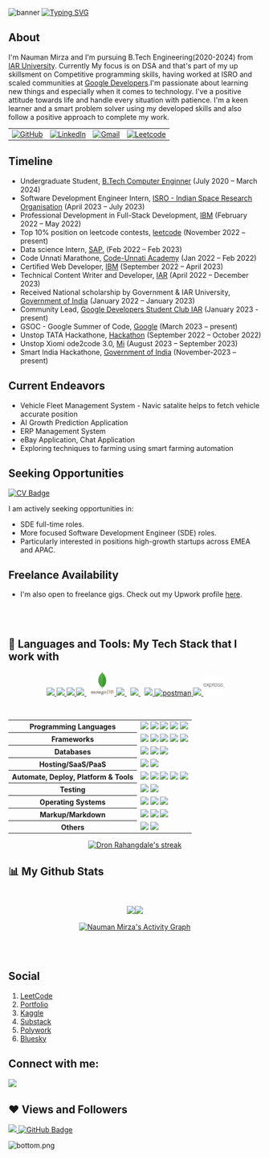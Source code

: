 
![banner](https://github.com/Naumaan777/git-github123/blob/main/my_logo.jpg)
[![Typing SVG](https://readme-typing-svg.herokuapp.com/?lines=Hi+there+👋;Welcome+to+profile+of+Nauman_Mirza)](https://git.io/typing-svg)

## About

I'm Nauman Mirza and I'm pursuing B.Tech Engineering(2020-2024) from [IAR University](https://www.iar.ac.in). Currently My focus is on DSA and that's part of my up skillsment on Competitive programming skills, having worked at ISRO and scaled communities at [Google Developers](https://developers.google.com/profile/u/naumanmirza24).I'm passionate about learning new things and especially when it comes to technology. I've a positive attitude towards life and handle every situation with patience. I'm a keen learner and a smart problem solver using my developed skills and also follow a positive approach to complete my work.

<table>
  <tr>
      <td><a href="https://github.com/Naumaan777"><img src="https://img.shields.io/github/followers/IdealisticINTJ.svg?label=GitHub&style=social" alt="GitHub"></a></td>
      <td><a href="https://www.linkedin.com/in/naumaan-mirza-10851a235"><img src="https://img.shields.io/badge/LinkedIn--_.svg?style=social&logo=linkedin" alt="LinkedIn"></a></td>
      <td><a href="mailto:naumaanmirza777@gmail.com"><img src="https://img.shields.io/badge/Gmail--_.svg?style=social&logo=gmail" alt="Gmail"></a></td>
      <td><a href="https://leetcode.com/Nauman_Mirza777/"><img src= "https://img.shields.io/badge/Leetcode--_.svg?style=social&logo=leetcode" alt="Leetcode"></a></td>
  </tr>
</table>


## Timeline

- Undergraduate Student, [B.Tech Computer Enginner](https://iar.ac.in/) (July 2020 – March 2024)
- Software Development Engineer Intern, [ISRO - Indian Space Research Organisation](https://www.isro.gov.in/) (April 2023 – July 2023)
- Professional Development in Full-Stack Development, [IBM](https://www.ibm.com/) (February 2022 – May 2022)
- Top 10% position on leetcode contests, [leetcode](https://leetcode.com/Nauman_Mirza777/) (November 2022 – present)
- Data science Intern, [SAP.](https://www.sap.com/) (Feb 2022 – Feb 2023)
- Code Unnati Marathone, [Code-Unnati Academy](https://codeunnati.edunetfoundation.com/) (Jan 2022 – Feb 2022)
- Certified Web Developer, [IBM](https://www.ibm.com/) (September 2022 –  April 2023)
- Technical Content Writer and Developer, [IAR](https://iar.ac.in/) (April 2022 – December 2023)
- Received National scholarship by Government & IAR University, [Government of India](https://scholarships.gov.in/) (January 2022 – January 2023)
- Community Lead, [Google Developers Student Club IAR](https://developers.google.com/profile/u/naumanmirza24) (January 2023 - present)
- GSOC - Google Summer of Code, [Google](https://summerofcode.withgoogle.com/programs/2023/organizations) (March 2023 – present)
- Unstop TATA Hackathone, [Hackathon](https://unstop.com/competitions/tata-imagination-challenge-2023-tata-group-750864) (September 2022 – October 2022)
- Unstop Xiomi ode2code 3.0, [Mi](https://unstop.com/competitions/xiaomi-ode2code-30-xiaomi-india-713806) (August 2023 – September 2023)
- Smart India Hackathone, [Government of India](https://codeunnati.com/OpenMined) (November-2023 – present)

## Current Endeavors

* Vehicle Fleet Management System - Navic satalite helps to fetch vehicle accurate position
* AI Growth Prediction Application
* ERP Management System
* eBay Application, Chat Application
* Exploring techniques to farming using smart farming automation


## Seeking Opportunities

[![CV Badge](https://img.shields.io/badge/CV-Curriculum%20Vitae-%230759EA)](https://drive.google.com/file/d/1h3b4LuxgxdZYgD5sdzxNBnUuMLOufS3U/view?usp=drivesdk)

I am actively seeking opportunities in:
* SDE full-time roles.
* More focused Software Development Engineer (SDE) roles.
* Particularly interested in positions high-growth startups across EMEA and APAC.

## Freelance Availability
* I'm also open to freelance gigs. Check out my Upwork profile [here](https://www.upwork.com/freelancers/~01878becaad94524e1).

<br>
<br>

## 🚀 Languages and Tools: My Tech Stack that I work with

<p align="center"> 
    <a href="https://reactjs.org/" target="_blank"> <img src="https://img.icons8.com/color/48/000000/react-native.png"/> </a>
    <a href="https://getbootstrap.com" target="_blank"> <img src="https://img.icons8.com/color/48/000000/bootstrap.png"/> </a> 
    <a href="https://www.python.org" target="_blank"> <img src="https://img.icons8.com/color/48/000000/python.png"/> </a> 
    <a style="padding-right:8px;" href="https://nodejs.org" target="_blank"> <img src="https://img.icons8.com/color/48/000000/nodejs.png"/> </a> 
    <a href="https://www.mongodb.com/" target="_blank"> <img src="https://raw.githubusercontent.com/devicons/devicon/master/icons/mongodb/mongodb-original-wordmark.svg" alt="mongodb" width="48" height="48"/> </a> 
     <a style="padding-right:8px;" href="https://www.docker.com/" target="_blank"> <img src="https://img.icons8.com/color/48/000000/docker.png"/> </a> 
      <a style="padding-right:8px;" href="https://kubernetes.io/" target="_blank"> <img src="https://img.icons8.com/color/48/000000/kubernetes.png"/> </a> 
    <a href="https://firebase.google.com/" target="_blank"> <img src="https://img.icons8.com/color/48/000000/firebase.png"/> </a> 
    <a href="https://postman.com" target="_blank"> <img src="https://www.vectorlogo.zone/logos/getpostman/getpostman-icon.svg" alt="postman" width="45" height="45"/> </a>   
    <a href="https://git-scm.com/" target="_blank"> <img src="https://img.icons8.com/color/48/000000/git.png"/> </a> 
    <a href="https://expressjs.com" target="_blank"> <img src="https://raw.githubusercontent.com/devicons/devicon/master/icons/express/express-original-wordmark.svg" alt="express" width="40" height="40"/> </a>
</p>

<!-- [![React Badge](https://img.shields.io/badge/-React-61DBFB?style=for-the-badge&labelColor=black&logo=react&logoColor=61DBFB)](#)  [![Javascript Badge](https://img.shields.io/badge/-Javascript-F0DB4F?style=for-the-badge&labelColor=black&logo=javascript&logoColor=F0DB4F)](#) [![Typescript Badge](https://img.shields.io/badge/-Typescript-007acc?style=for-the-badge&labelColor=black&logo=typescript&logoColor=007acc)](#) [![Nodejs Badge](https://img.shields.io/badge/-Nodejs-3C873A?style=for-the-badge&labelColor=black&logo=node.js&logoColor=3C873A)](#) [![GraphQL Badge](https://img.shields.io/badge/-GraphQl-e535ab?style=for-the-badge&labelColor=black&logo=node.js&logoColor=e535ab)](#) -->
<br/>
<table align="center" style="width:100%">
 <tr>
    <th>Programming Languages</th>
    <td> 
      <img src="https://img.shields.io/badge/-Java-007396?style=flat-square&logo=java" />
      <img src="https://img.shields.io/badge/-javascript-F0DB4F?style=flat-square&logo=javascript&logoColor=black" />
      <img src="https://img.shields.io/badge/-php-474A8A?style=flat-square&logo=php&logoColor=white" />
      <img src="https://img.shields.io/badge/-Nodejs-339933?style=flat-square&logo=Node.js&logoColor=white" />
      <img src="https://img.shields.io/badge/-Python-ffff47?style=flat-square&logo=python" />
<!--       <img src="https://img.shields.io/badge/-C-00599c?style=flat-square&logo=c%2B%2B&logoColor=Crayola" /> -->
<!--       <img src="https://img.shields.io/badge/-C++-787CB5?style=flat-square&logo=c%2B%2B&logoColor=Crayola" /> -->
<!--       <img src="https://img.shields.io/badge/-ReactJs-61DAFB?style=flat-square&logoColor=white&style=for-the-badge" /> -->
   </td>
  </tr>
  <tr>
    <th>Frameworks</th>
    <td>
      <img src="https://img.shields.io/badge/Spring_Boot-grey.svg?&style=flat-square&logo=spring-boot&logoColor=light-green" />
      <img src="https://img.shields.io/badge/Hibernate-grey.svg?&style=flat-square&logo=hibernate&logoColor=light-green" />
      <img src="https://img.shields.io/badge/-Express.js-000000?style=flat-square&logo=express&logoColor=white" />
      <img src="https://img.shields.io/badge/-React.js-black?style=flat-square&logo=react&logoColor=Crayola" />
      <img src="https://img.shields.io/badge/-redux-black?style=flat-square&logo=redux&logoColor=violet" />
    </td>
  </tr>
  <tr>
    <th>Databases</th>
    <td>
      <img src="https://img.shields.io/badge/-MySQL-4479A1?style=flat-square&logo=mysql&logoColor=white" />
      <img src="https://img.shields.io/badge/-MongoDB-black?style=flat-square&logo=mongodb" />
      <img src="https://img.shields.io/badge/-Redis-DC382D?style=flat-square&logo=redis&logoColor=white" />
<!--       <img src="https://img.shields.io/badge/PostgreSQL-316192.svg?&style=flat-square&logo=postgresql&logoColor=white" /> -->
<!--       <img src="https://img.shields.io/badge/SQLite-07405E?style=flat-square&logo=sqlite&logoColor=white" /> -->
    </td>
  </tr>
  <tr>
    <th>Hosting/SaaS/PaaS</th>
    <td>
      <img src="https://img.shields.io/badge/Firebase-FFCA28?style=flat-square&logo=firebase&logoColor=white" />
      <img src="https://img.shields.io/badge/heroku%20-%23430098.svg?&style=flat-square&logo=heroku&logoColor=white" />
    </td>
  </tr>
  <tr>
    <th>Automate, Deploy, Platform & Tools</th>
    <td>
      <img src="https://img.shields.io/badge/-Docker-2496ED?style=flat-square&logo=docker&logoColor=white" />
      <img src="https://img.shields.io/badge/-Jenkins-DC382D?style=flat-square&logo=jenkins&logoColor=white" />
      <img src="https://img.shields.io/badge/-Git-black?style=flat-square&logo=git" /> 
      <img src="https://img.shields.io/badge/nginx%20-%23009639.svg?&style=flat-square&logo=nginx&logoColor=white" /> 
      <img src="https://img.shields.io/badge/-GitHub-181717?style=flat-square&logo=github" />
    </td>
  </tr>
  <tr>
    <th>Testing</th>
    <td>
      <img src="https://img.shields.io/badge/-Mocha-%238D6748?style=flat-square&logo=mocha&logoColor=white" />
      <img src="https://img.shields.io/badge/Junit5-25A162.svg?&style=flat-square&logo=postgresql&logoColor=white" />
    </td>
  </tr>
  <tr>
    <th>Operating Systems</th>
    <td>
      <img src="https://img.shields.io/badge/Linux-FCC624?style=flat-square&logo=linux&logoColor=black" />
      <img src="https://img.shields.io/badge/Windows-0078D6?style=flat-square&logo=windows&logoColor=white" />
      <img src="https://img.shields.io/badge/mac%20os-000000.svg?&style=flat-square&logo=apple&logoColor=white" />
    </td>
  </tr>
  <tr>
    <th>Markup/Markdown</th>
    <td>
      <img src="https://img.shields.io/badge/-HTML5-E34F26?style=flat-square&logo=html5&logoColor=white" />
      <img src="https://img.shields.io/badge/Markdown-%23000000.svg?&style=flat-square&logo=markdown&logoColor=white" />
      <img src="https://img.shields.io/badge/-CSS3-1572B6?style=flat-square&logo=css3" />
    </td>
  </tr>
  <tr>
    <th>Others</th>
    <td>
      <img src="https://img.shields.io/badge/-RaspberryPi-C51A4A?style=flat-square&logo=raspberry-pi&logoColor=white" />
      <img src="https://img.shields.io/badge/-Arduino-00979D?style=flat-square&logo=Arduino&logoColor=white" />
    </td>
  </tr>
  
</table>

<div align="center">
  <a href="https://github.com/Drontitan/github-readme-streak-stats">
      <img title="🔥 Get streak stats for your profile at git.io/streak-stats" alt="Dron Rahangdale's streak" src="https://github-readme-streak-stats.herokuapp.com/?user=Drontitan&theme=black-ice&hide_border=true&stroke=0000&background=060A0CD0"/>
  </a>
</div>

## 📊 My Github Stats

  <br/>
<p align="center">
  <img height="165px" src="https://github-readme-stats.vercel.app/api?username=Naumaan777&hide_title=true&hide_border=true&show_icons=true&include_all_commits=true&count_private=true&line_height=21&text_color=000&icon_color=000&bg_color=0,ea6161,ffc64d,fffc4d,52fa5a&theme=graywhite" /><!-- wi*quL3fcV --><img height="165px" src="https://github-readme-stats.vercel.app/api/top-langs/?username=Naumaan777&hide=html&hide_title=true&hide_border=true&layout=compact&langs_count=6&exclude_repo=comp426,Redventures-Movie-Quotes&text_color=000&icon_color=fff&bg_color=0,52fa5a,4dfcff,c64dff&theme=graywhite" /></a>
<p align="center">
<a href="https://github.com/Naumaan777/github-readme-activity-graph"><img width="900px" alt="Nauman Mirza's Activity Graph" src="https://activity-graph.herokuapp.com/graph?username=Naumaan777&bg_color=0D1117&color=5BCDEC&line=5BCDEC&point=FFFFFF&hide_border=true" /></a>
</p>
   
<br/>
<br/>

## Social

1. [LeetCode](https://leetcode.com/Nauman_Mirza777/)
2. [Portfolio](https://Nauman-mirza-portfolio.app)
3. [Kaggle](https://www.kaggle.com/naumanmirza777) 
4. [Substack](https://substack.com/@mrn36?utm_source=user-menu)
5. [Polywork](https://www.polywork.com/nauman_mirza)
6. [Bluesky](https://bsky.app/profile/naumanmirza777.bsky.social)




## Connect with me:
<p align="left">
  <a href = "https://www.linkedin.com/in/naumaan-mirza-10851a235"><img src="https://img.icons8.com/fluent/48/000000/linkedin.png"/></a>
</p>

## ❤ Views and Followers

<a href="https://github.com/Naumaan777/github-profile-views-counter">
    <img src="https://komarev.com/ghpvc/?username=Naumaan777">
</a>
<a href="https://github.com/Naumaan777?tab=followers"><img src="https://img.shields.io/github/followers/Naumaan777?label=Followers&style=social" alt="GitHub Badge"></a>

![bottom.png](https://i.loli.net/2020/07/12/b3grZD6LFseGuUP.png)

<!--
**Naumaan777/Naumaan777** is a ✨ _special_ ✨ repository because its `README.md` (this file) appears on your GitHub profile.
-->
